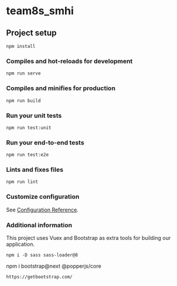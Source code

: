 # team8s_smhi

## Project setup

```
npm install
```

### Compiles and hot-reloads for development

```
npm run serve
```

### Compiles and minifies for production

```
npm run build
```

### Run your unit tests

```
npm run test:unit
```

### Run your end-to-end tests

```
npm run test:e2e
```

### Lints and fixes files

```
npm run lint
```

### Customize configuration

See [Configuration Reference](https://cli.vuejs.org/config/).

### Additional information

This project uses Vuex and Bootstrap as extra tools for building our application.

```
npm i -D sass sass-loader@8
```

npm i bootstrap@next @popperjs/core

```
https://getbootstrap.com/
```
